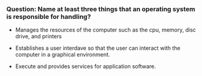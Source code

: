 ### Question: Name at least three things that an operating system is responsible for handling?

- Manages the resources of the computer such as the cpu, memory, disc drive, and printers

- Establishes a user interdave so that the user can interact with the computer in a graphical environment.

- Execute and provides services for application software. 